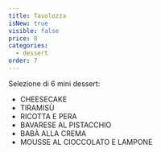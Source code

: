 ```yaml
---
title: Tavolozza
isNew: true
visible: false
price: 8
categories:
  - dessert
order: 7
---
```


Selezione di 6 mini dessert:

- CHEESECAKE
- TIRAMISÙ
- RICOTTA E PERA
- BAVARESE AL PISTACCHIO
- BABÀ ALLA CREMA
- MOUSSE AL CIOCCOLATO E LAMPONE
